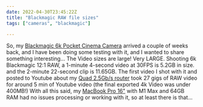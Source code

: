 ```yaml
---
date: 2022-04-30T23:45:22Z
title: "Blackmagic RAW file sizes"
tags: ["cameras", "blackmagic"]

---
```

So, my [Blackmagic 6k Pocket Cinema Camera](https://miniblog.tiernanotoole.ie/posts/new-camera-on-the-way/) arrived a couple of weeks back, and I have been doing some testing with it, and I wanted to share something interesting... The Video sizes are large! Very LARGE. Shooting 6k Blackmagic 12:1 RAW, a 1-minute 4-second video at 30FPS is 5.2GB in size. and the 2-minute 22-second clip is 11.65GB. The first video I shot with it and posted to Youtube about my [Quad 2.5Gb/s router](https://youtu.be/1uM-RCZSemE) took 27 gigs of RAW video for around 5 min of Youtube video (the final exported 4k Video was under 400MB!) With all this said, my [MacBook Pro 16"](https://geni.us/VQB7) with M1 Max and 64GB RAM had no issues processing or working with it, so at least there is that...